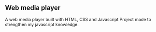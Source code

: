 ## Web media player

A web media player built with HTML, CSS and Javascript
Project made to strengthen my javascript knowledge.